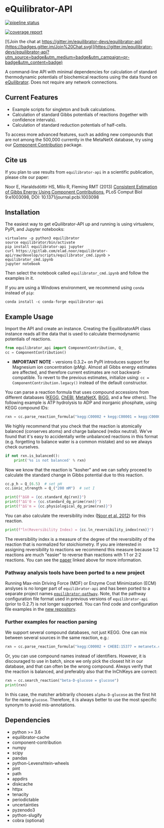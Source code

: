 # eQuilibrator-API

[![pipeline status](https://gitlab.com/elad.noor/equilibrator-api/badges/master/pipeline.svg)](https://gitlab.com/elad.noor/equilibrator-api/commits/master)

[![coverage report](https://gitlab.com/elad.noor/equilibrator-api/badges/master/coverage.svg)](https://gitlab.com/elad.noor/equilibrator-api/commits/master)

[![Join the chat at https://gitter.im/equilibrator-devs/equilibrator-api](https://badges.gitter.im/Join%20Chat.svg)](https://gitter.im/equilibrator-devs/equilibrator-api?utm_source=badge&utm_medium=badge&utm_campaign=pr-badge&utm_content=badge)


A command-line API with minimal dependencies for calculation of standard 
thermodynamic potentials of biochemical reactions using the data found on 
[eQuilibrator](http://equilibrator.weizmann.ac.il/).
Does not require any network connections.

## Current Features

* Example scripts for singleton and bulk calculations.
* Calculation of standard Gibbs potentials of reactions (together with confidence intervals).
* Calculation of standard reduction potentials of half-cells.

To access more advanced features, such as adding new compounds that are not
among the 500,000 currently in the MetaNetX database, try using our 
[Component Contribution](https://gitlab.com/equilibrator/component-contribution)
package.

## Cite us

If you plan to use results from `equilibrator-api` in a scientific publication,
please cite our paper:

Noor E, Haraldsdóttir HS, Milo R, Fleming RMT (2013)
[Consistent Estimation of Gibbs Energy Using Component Contributions](http://journals.plos.org/ploscompbiol/article?id=10.1371/journal.pcbi.1003098),
PLoS Comput Biol 9:e1003098, DOI: 10.1371/journal.pcbi.1003098

## Installation

The easiest way to get eQuilibrator-API up and running is using virtualenv, PyPI, and Jupyter notebooks:
```
virtualenv -p python3 equilibrator
source equilibrator/bin/activate
pip install equilibrator-api jupyter
curl https://gitlab.com/elad.noor/equilibrator-api/raw/develop/scripts/equilibrator_cmd.ipynb > equilibrator_cmd.ipynb
jupyter notebook
```
Then select the notebook called `equilibrator_cmd.ipynb` and follow the examples in it.

If you are using a Windows environment, we recommend using `conda` instead of `pip`:
```
conda install -c conda-forge equilibrator-api
```

## Example Usage

Import the API and create an instance. Creating the EquilibratorAPI class
instance reads all the data that is used to calculate thermodynamic potentials of reactions.

```python
from equilibrator_api import ComponentContribution, Q_
cc = ComponentContribution()
```

- **IMPORTANT NOTE** - versions 0.3.2+ on PyPI introduces support for Magnesium ion concentration (pMg). Almost all Gibbs energy estimates are affected, and therefore current estimates are not backward-compatible. To revert to the previous estimates, initialize using: `cc = ComponentContribution.legacy()` instead of the default constructor.

You can parse a reaction formula that uses compound accessions from different
databases ([KEGG](https://www.kegg.jp/), [ChEBI](https://www.ebi.ac.uk/chebi/),
[MetaNetX](https://www.metanetx.org/), [BiGG](http://bigg.ucsd.edu/), and a
few others). The following example is ATP hydrolysis 
to ADP and inorganic phosphate, using KEGG compound IDs:

```python
rxn = cc.parse_reaction_formula("kegg:C00002 + kegg:C00001 = kegg:C00008 + kegg:C00009")
```

We highly recommend that you check that the reaction is atomically balanced
(conserves atoms) and charge balanced (redox neutral). We've found that it's
easy to accidentally write unbalanced reactions in this format (e.g. forgetting
to balance water is a common mistake) and so we always check ourselves.

```python
if not rxn.is_balanced():
    print('%s is not balanced' % rxn)
```

Now we know that the reaction is "kosher" and we can safely proceed to
calculate the standard change in Gibbs potential due to this reaction.

```python
cc.p_h = Q_(6.5)  # set pH
cc.ionic_strength = Q_("200 mM")  # set I

print(f"ΔG0 = {cc.standard_dg(rxn)}")
print(f"ΔG'0 = {cc.standard_dg_prime(rxn)}")
print(f"ΔG'm = {cc.physiological_dg_prime(rxn)}")
```

You can also calculate the reversibility index ([Noor et al. 2012](https://doi.org/10.1093/bioinformatics/bts317))
for this reaction.

```python
print(f"ln(Reversibility Index) = {cc.ln_reversibility_index(rxn)}")
```

The reversibility index is a measure of the degree of the reversibility of the
reaction that is normalized for stoichiometry. If you are interested in
assigning reversibility to reactions we recommend this measure because 1:2
reactions are much "easier" to reverse than reactions with 1:1 or 2:2 reactions.
You can see the [paper](https://doi.org/10.1093/bioinformatics/bts317) linked above for more information.

### Pathway analysis tools have been ported to a new project

Running Max-min Driving Force (MDF) or Enzyme Cost Minimization (ECM) anslyses
is no longer part of `equilibrator-api` and has been ported to a separate project
names [`equilibrator-pathway`](https://gitlab.com/equilibrator/equilibrator-pathway).
Note, that the pathway configuration file format used in previous versions of
`equilibrator-api` (prior to 0.2.7) is not longer supported. You can find code
and configuration file examples in the [new repository](https://gitlab.com/equilibrator/equilibrator-pathway/-/tree/develop/examples).

### Further examples for reaction parsing
We support several compound databases, not just KEGG. One can mix between several sources in the same reaction, e.g.:
```python
rxn = cc.parse_reaction_formula("kegg:C00002 + CHEBI:15377 = metanetx.chemical:MNXM7 + bigg.metabolite:pi")
```

Or, you can use compound names instead of identifiers. However, it is discouraged to use in batch, since we only pick
the closest hit in our database, and that can often be the wrong compound. Always verify that the reaction is balanced,
and preferably also that the InChIKeys are correct:
```python
rxn = cc.search_reaction("beta-D-glucose = glucose")
print(rxn)
```
In this case, the matcher arbitrarily chooses `alpha-D-glucose` as the first hit for the name `glucose`.
Therefore, it is always better to use the most specific synonym to avoid mis-annotations.

## Dependencies

- python >= 3.6
- equilibrator-cache
- component-contribution
- numpy
- scipy
- pandas
- python-Levenshtein-wheels
- pint
- path
- appdirs
- diskcache
- httpx
- tenacity
- periodictable
- uncertainties
- pyzenodo3
- python-slugify
- cobra (optional)


